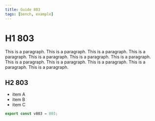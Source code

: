 ```yaml
---
title: Guide 803
tags: [bench, example]
---
```


# H1 803

This is a paragraph. This is a paragraph. This is a paragraph. This is a paragraph. This is a paragraph. This is a paragraph. This is a paragraph. This is a paragraph. This is a paragraph. This is a paragraph. This is a paragraph. This is a paragraph. 

## H2 803

- item A
- item B
- item C

```ts
export const v803 = 803;
```